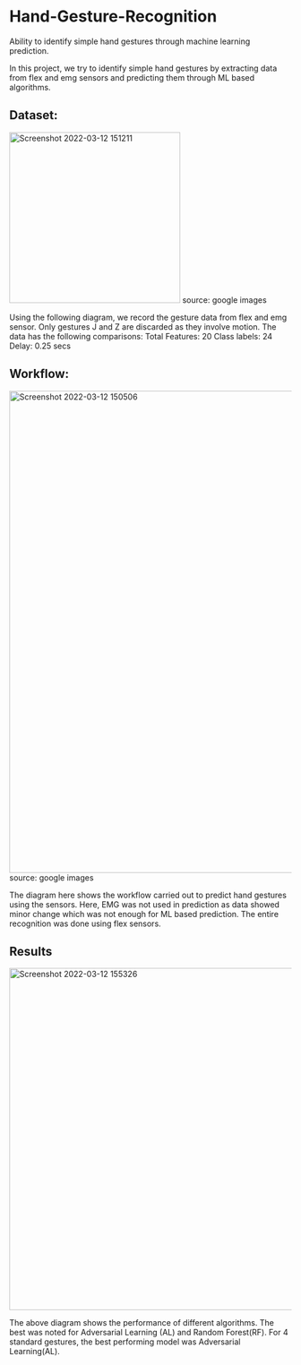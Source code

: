 # Hand-Gesture-Recognition
Ability to identify simple hand gestures through machine learning prediction.

In this project, we try to identify simple hand gestures by extracting data from flex and emg sensors and predicting them through ML based algorithms. 

## Dataset:

<img width="305" alt="Screenshot 2022-03-12 151211" src="https://user-images.githubusercontent.com/66628385/158012948-db9d1fde-e9d6-49ae-9a85-a8b431e3c99b.png">
source: google images

Using the following diagram, we record the gesture data from flex and emg sensor. Only gestures J and Z are discarded as they involve motion. The data has the following comparisons:
Total Features: 20
Class labels: 24
Delay: 0.25 secs

## Workflow:




<img width="861" alt="Screenshot 2022-03-12 150506" src="https://user-images.githubusercontent.com/66628385/158014197-36935ab5-092b-4c3d-a749-57bc9fa5bdfd.png">               source: google images

The diagram here shows the workflow carried out to predict hand gestures using the sensors. Here, EMG was not used in prediction as data showed minor change which was not enough for ML based prediction. The entire recognition was done using flex sensors.

## Results

<img width="611" alt="Screenshot 2022-03-12 155326" src="https://user-images.githubusercontent.com/66628385/158014266-b0505a92-d5dc-48cb-b151-1e9e64a9d7b9.png">

The above diagram shows the performance of different algorithms. The best was noted for Adversarial Learning (AL) and Random Forest(RF). For 4 standard gestures, the best performing model was Adversarial Learning(AL).

